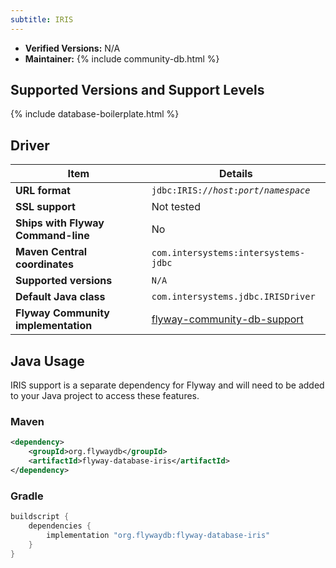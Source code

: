 ```yaml
---
subtitle: IRIS
---
```


- **Verified Versions:** N/A
- **Maintainer:** {% include community-db.html %}

## Supported Versions and Support Levels

{% include database-boilerplate.html %}

## Driver

| Item                                | Details                                                                                                 |
| ----------------------------------- |---------------------------------------------------------------------------------------------------------|
| **URL format**                      | <code>jdbc:IRIS://<i>host</i>:<i>port</i>/<i>namespace</i></code>                                       |
| **SSL support**                     | Not tested                                                                                              |
| **Ships with Flyway Command-line**  | No                                                                                                      |
| **Maven Central coordinates**       | `com.intersystems:intersystems-jdbc`                                                                   |
| **Supported versions**              | `N/A`                                                                                                   |
| **Default Java class**              | `com.intersystems.jdbc.IRISDriver`                                                                     |
| **Flyway Community implementation** | [flyway-community-db-support](https://github.com/flyway/flyway-community-db-support/tree/main/flyway-database-iris) |

## Java Usage

IRIS support is a separate dependency for Flyway and will need to be added to your Java project to access these features.

### Maven

```xml
<dependency>
    <groupId>org.flywaydb</groupId>
    <artifactId>flyway-database-iris</artifactId>
</dependency>
```

### Gradle

```groovy
buildscript {
    dependencies {
        implementation "org.flywaydb:flyway-database-iris"
    }
}
```

